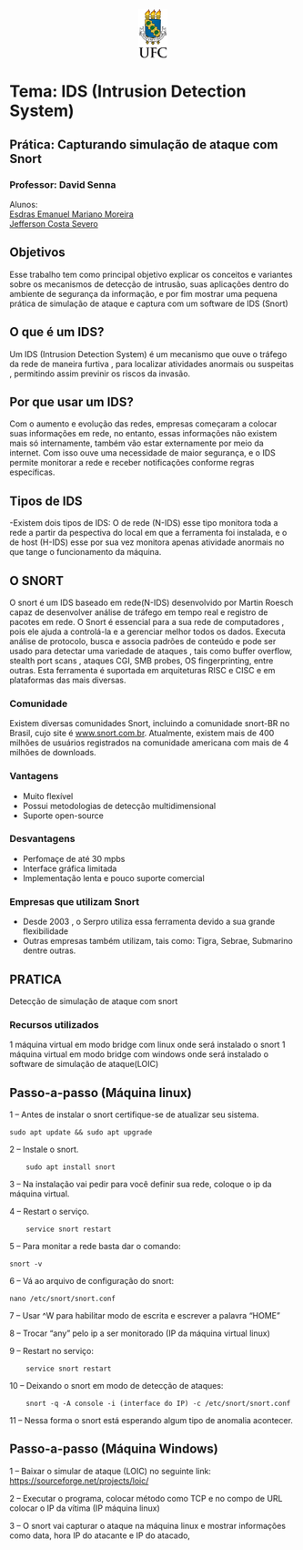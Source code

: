 <div align="center"><img src="img/index.png" alt="" style="width:180; height:85px;"/></div>


# Tema:  IDS (Intrusion Detection System)
## Prática: Capturando simulação de ataque com Snort
### Professor: David Senna
 Alunos: <br>
 [Esdras Emanuel Mariano Moreira](https://github.com/esdrasemanuel/) <br>
 [Jefferson Costa Severo](https://github.com/jefferson/)
 
 
## Objetivos
Esse trabalho tem como principal objetivo explicar os conceitos e variantes sobre os mecanismos de 
detecção de intrusão, suas aplicações dentro do ambiente de segurança da informação, e por fim mostrar uma pequena prática de simulação de ataque e captura com um software de IDS (Snort)


## O que é um IDS?
Um IDS (Intrusion Detection System) é um mecanismo que ouve o tráfego da rede de maneira furtiva , para localizar atividades anormais ou suspeitas , permitindo assim previnir os riscos da invasão.


## Por que usar um IDS?
Com o aumento e evolução das redes, empresas começaram a colocar suas informações em rede, no entanto, essas informações não existem mais só internamente, também vão estar externamente por meio da internet. Com isso ouve uma necessidade de maior segurança, e o IDS permite monitorar a rede e receber notificações conforme regras específicas.


## Tipos de IDS
-Existem dois tipos de IDS: O de rede (N-IDS) esse tipo monitora toda a rede a partir da pespectiva do local em que a ferramenta foi instalada, e o de host (H-IDS) esse por sua vez monitora apenas atividade anormais no que tange o funcionamento da máquina.

## O SNORT
O snort é um IDS baseado em rede(N-IDS) desenvolvido por Martin Roesch capaz de  desenvolver análise de tráfego em tempo real e registro de pacotes em rede. O Snort é essencial para a sua rede de computadores , pois ele ajuda a controlá-la e a gerenciar melhor todos os dados.
Executa análise de protocolo, busca e associa padrões de conteúdo e pode ser usado para detectar uma variedade de ataques , tais como buffer overflow, stealth port scans , ataques CGI, SMB probes, OS fingerprinting, entre outras. Esta ferramenta é suportada em arquiteturas RISC e CISC e em plataformas das mais diversas.

### Comunidade
Existem diversas comunidades Snort, incluindo a comunidade snort-BR no Brasil, cujo site é www.snort.com.br. Atualmente, existem mais de 400 milhões de usuários registrados na comunidade americana com mais de 4 milhões de downloads.

### Vantagens
- Muito flexível
- Possui metodologias de detecção multidimensional
- Suporte open-source

### Desvantagens
- Perfomaçe de até 30 mpbs
- Interface gráfica limitada
- Implementação lenta e pouco suporte comercial

### Empresas que utilizam Snort
- Desde 2003 , o Serpro utiliza essa ferramenta devido a sua grande flexibilidade
- Outras empresas também utilizam, tais como: Tigra, Sebrae, Submarino dentre outras.


## PRATICA

Detecção de simulação de ataque com snort

### Recursos utilizados
1 máquina virtual em modo bridge com linux onde será instalado o snort
1 máquina virtual em modo bridge com windows onde será instalado o software de simulação de ataque(LOIC)

## Passo-a-passo (Máquina linux)
1 – Antes de instalar o snort certifique-se de atualizar seu sistema.
```
sudo apt update && sudo apt upgrade
```
2 – Instale o snort.
```
	sudo apt install snort
 ```
3 – Na instalação vai pedir para você definir sua rede, coloque o ip da máquina virtual.

4 – Restart o serviço.
```
	service snort restart
 ```
5 – Para monitar a rede basta dar o comando:
```
snort -v
```
6 – Vá ao arquivo de configuração do snort:
```
nano /etc/snort/snort.conf
 ```
7 – Usar ^W para habilitar modo de escrita e escrever a palavra “HOME”

8 – Trocar “any” pelo ip a ser monitorado (IP da máquina virtual linux)

9 – Restart no serviço:
```
	service snort restart
```
10 – Deixando o snort em modo de detecção de ataques:
```
	snort -q -A console -i (interface do IP) -c /etc/snort/snort.conf
```

11 – Nessa forma o snort está esperando algum tipo de anomalia acontecer.

## Passo-a-passo	(Máquina Windows)

1 – Baixar o simular de ataque (LOIC) no seguinte link:
	https://sourceforge.net/projects/loic/
 
 
2 – Executar o programa, colocar método como TCP e no compo de URL colocar o IP da vítima (IP máquina linux)


3 – O snort vai capturar o ataque na máquina linux e mostrar informações como data, hora IP do atacante e IP do atacado,

